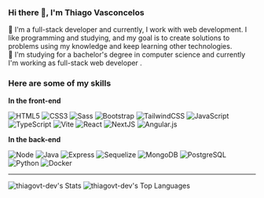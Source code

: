 
### Hi there 👋, I'm Thiago Vasconcelos


🔭 I'm a full-stack developer and currently, I work with web development. I like programming and studying, and my goal is to create solutions to problems using my knowledge and keep learning other technologies.   
🌱 I'm studying for a bachelor's degree in computer science and currently I'm working as full-stack web developer .


### Here are some of my skills


**In the front-end**

![HTML5](https://img.shields.io/badge/-HTML5-232323?style=flat&labelColor=E34F26&logo=html5&logoColor=ffffff)
![CSS3](https://img.shields.io/badge/-CSS3-232323?style=flat&labelColor=1572B6&logo=css3&logoColor=ffffff)
![Sass](https://img.shields.io/badge/-Sass-232323?style=flat&labelColor=CC6699&logo=sass&logoColor=ffffff)
![Bootstrap](https://img.shields.io/badge/-Bootstrap-232323?style=flat&labelColor=7952B3&logo=bootstrap&logoColor=ffffff)
![TailwindCSS](https://img.shields.io/badge/-Tailwind-232323?style=flat&labelColor=06B6D4&logo=tailwindcss&logoColor=ffffff)
![JavaScript](https://img.shields.io/badge/-JavaScript-232323?style=flat&labelColor=000000&logo=javascript&logoColor=F7DF1E)
![TypeScript](https://img.shields.io/badge/-TypeScript-232323?style=flat&labelColor=000000&logo=typescript&logoColor=3178C6)
![Vite](https://img.shields.io/badge/-Vite-232323?style=flat&labelColor=646CFF&logo=vite&logoColor=ffe330)
![React](https://img.shields.io/badge/-React-232323?style=flat&labelColor=61DAFB&logo=react&logoColor=000000)
![NextJS](https://img.shields.io/badge/-NextJS-232323?style=flat&labelColor=000000&logo=nextdotjs&logoColor=ffffff)
![Angular.js](https://img.shields.io/badge/-Angular-232323?style=flat&logo=angular&logoColor=%23ffffff&labelColor=%23FF2D20&link=Angular)



**In the back-end**

![Node](https://img.shields.io/badge/-Node-232323?style=flat&labelColor=000000&logo=nodedotjs&logoColor=339933)
![Java](https://img.shields.io/badge/-Java-232323?style=flat&logo=openjdk&logoColor=%230055ff&labelColor=%23fefefe)
![Express](https://img.shields.io/badge/-Express-232323?style=flat&labelColor=000000&logo=express&logoColor=ffffff)
![Sequelize](https://img.shields.io/badge/-Sequelize-232323?style=flat&labelColor=000000&logo=sequelize&logoColor=52B0E7)
![MongoDB](https://img.shields.io/badge/-MongoDB-232323?style=flat&labelColor=47A248&logo=mongodb&logoColor=ffffff)
![PostgreSQL](https://img.shields.io/badge/-PostgreSQL-232323?style=flat&labelColor=4169E1&logo=postgresql&logoColor=ffffff)
![Python](https://img.shields.io/badge/-Python-232323?style=flat&logo=python&logoColor=green&labelColor=000000)
![Docker](https://img.shields.io/badge/-Docker-232323?style=flat&labelColor=000000&logo=docker&logoColor=2496ED)

<hr>

![thiagovt-dev's Stats](https://github-readme-stats.vercel.app/api?username=thiagovt-dev&theme=tokyonight&show_icons=true&hide_border=false&count_private=true&show_include_all_commits=true&show)
![thiagovt-dev's Top Languages](https://github-readme-stats.vercel.app/api/top-langs/?username=thiagovt-dev&theme=tokyonight&show_icons=true&hide_border=false&layout=donut)
